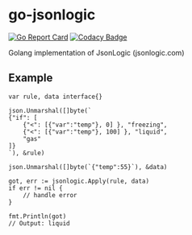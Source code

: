 # go-jsonlogic


[![Go Report Card](https://goreportcard.com/badge/github.com/HuanTeng/go-jsonlogic)](https://goreportcard.com/report/github.com/HuanTeng/go-jsonlogic)
[![Codacy Badge](https://api.codacy.com/project/badge/Grade/3e9df51b227c47b6b903a2a78ae62072)](https://www.codacy.com/app/the729/go-jsonlogic?utm_source=github.com&amp;utm_medium=referral&amp;utm_content=HuanTeng/go-jsonlogic&amp;utm_campaign=Badge_Grade)

Golang implementation of JsonLogic (jsonlogic.com)

## Example

```golang
var rule, data interface{}

json.Unmarshal([]byte(`
{"if": [
	{"<": [{"var":"temp"}, 0] }, "freezing",
	{"<": [{"var":"temp"}, 100] }, "liquid",
	"gas"
]}
`), &rule)

json.Unmarshal([]byte(`{"temp":55}`), &data)

got, err := jsonlogic.Apply(rule, data)
if err != nil {
	// handle error
}

fmt.Println(got)
// Output: liquid

```